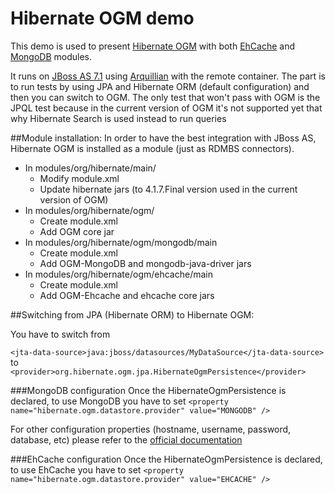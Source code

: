 Hibernate OGM demo
================

This demo is used to present [Hibernate OGM](http://hibernate.org/subprojects/ogm.html) with both [EhCache](http://www.ehcache.org/) and [MongoDB](http://www.mongodb.org) modules.

It runs on [JBoss AS 7.1](http://www.jboss.org/as7) using [Arquillian](http://www.arquillian.org) with the remote container.
The part is to run tests by using JPA and Hibernate ORM (default configuration) and then you can switch to OGM.
The only test that won't pass with OGM is the JPQL test because in the current version of OGM it's not supported yet that why Hibernate Search is used instead to run queries

##Module installation:
In order to have the best integration with JBoss AS, Hibernate OGM is installed as a module (just as RDMBS connectors).

- In modules/org/hibernate/main/
   - Modify module.xml
   - Update hibernate jars (to 4.1.7.Final version used in the current version of OGM)
- In modules/org/hibernate/ogm/
   - Create module.xml
   - Add OGM core jar
- In modules/org/hibernate/ogm/mongodb/main
   - Create module.xml
   - Add OGM-MongoDB and mongodb-java-driver jars
- In modules/org/hibernate/ogm/ehcache/main
   - Create module.xml
   - Add OGM-Ehcache and ehcache core jars

##Switching from JPA (Hibernate ORM) to Hibernate OGM:

You have to switch from

 ``<jta-data-source>java:jboss/datasources/MyDataSource</jta-data-source>``  
to  
``<provider>org.hibernate.ogm.jpa.HibernateOgmPersistence</provider>``

###MongoDB configuration
Once the HibernateOgmPersistence is declared, to use MongoDB you have to set ``<property name="hibernate.ogm.datastore.provider" value="MONGODB" />``

For other configuration properties (hostname, username, password, database, etc)  please refer to the [official documentation](http://docs.jboss.org/hibernate/ogm/4.0/reference/en-US/html_single/#d0e1875)

###EhCache configuration
Once the HibernateOgmPersistence is declared, to use EhCache you have to set ``<property name="hibernate.ogm.datastore.provider" value="EHCACHE" />``